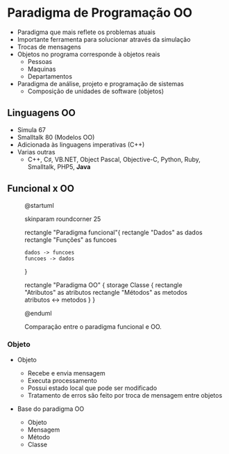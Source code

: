 # Paradigma de Programação OO

- Paradigma que mais reflete os problemas atuais
- Importante ferramenta para solucionar através da simulação
- Trocas de mensagens
- Objetos no programa corresponde à objetos reais
  - Pessoas
  - Maquinas
  - Departamentos
- Paradigma de análise, projeto e programação de sistemas
  - Composição de unidades de software (objetos)

## Linguagens  OO

- Simula 67
- Smalltalk 80 (Modelos OO)
- Adicionada às linguagens imperativas (C++)
- Varias outras
  - C++, C♯, VB.NET, Object Pascal, Objective-C, Python, Ruby, Smalltalk, PHP5, **Java**
 

## Funcional x OO

<figure>

@startuml

skinparam roundcorner 25

rectangle "Paradigma funcional"{
    rectangle "Dados"  as dados 
    rectangle "Funções"  as funcoes

    dados -> funcoes
    funcoes -> dados

}

rectangle "Paradigma OO" {
    storage Classe {
        rectangle "Atributos"  as atributos 
        rectangle "Métodos"  as metodos
        atributos <-> metodos
    }
}

@enduml  

<figcaption> Comparação entre o paradigma funcional e OO.</figcaption>
</figure>

### Objeto

- Objeto
  - Recebe e envia mensagem 
  - Executa processamento
  - Possui estado local que pode ser modificado
  - Tratamento de erros são feito por troca de mensagem entre objetos


- Base do paradigma OO
  - Objeto
  - Mensagem
  - Método
  - Classe
  

